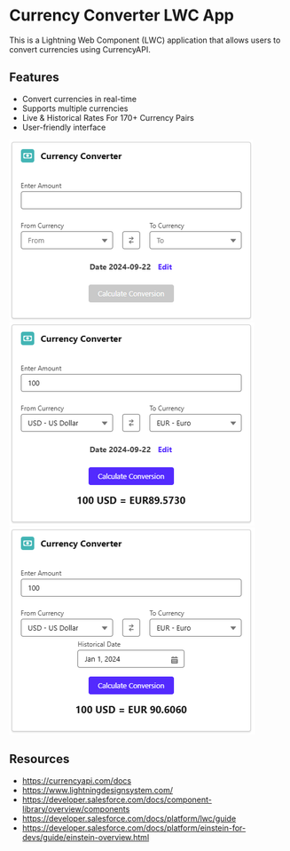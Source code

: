 # Currency Converter LWC App

This is a Lightning Web Component (LWC) application that allows users to convert currencies using CurrencyAPI.

## Features

- Convert currencies in real-time
- Supports multiple currencies
- Live & Historical Rates For 170+ Currency Pairs
- User-friendly interface

![image-1](image.png)
![image-2](image-1.png)
![image-3](image-2.png)

## Resources

- https://currencyapi.com/docs
- https://www.lightningdesignsystem.com/
- https://developer.salesforce.com/docs/component-library/overview/components
- https://developer.salesforce.com/docs/platform/lwc/guide
- https://developer.salesforce.com/docs/platform/einstein-for-devs/guide/einstein-overview.html

